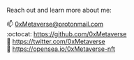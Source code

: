 Reach out and learn more about me:

📫 0xMetaverse@protonmail.com    
:octocat: https://github.com/0xMetaverse     
🐣 https://twitter.com/0xMetaverse     
🌊 https://opensea.io/0xMetaverse-nft

<!---
0xMetaverse/0xMetaverse is a ✨ special ✨ repository because its `README.md` (this file) appears on your GitHub profile.
You can click the Preview link to take a look at your changes.
--->
